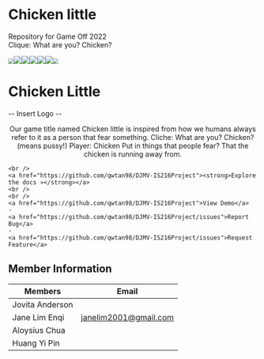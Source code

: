 # Chicken little
Repository for Game Off 2022 <br>
Clique: What are you? Chicken?

<img src="https://forthebadge.com/images/badges/60-percent-of-the-time-works-every-time.svg" style="zoom: 67%;" />![](https://img.shields.io/badge/Node.js-43853D?style=for-the-badge&logo=node.js&logoColor=white)![](https://img.shields.io/badge/Vue.js-35495E?style=for-the-badge&logo=vue.js&logoColor=4FC08D)![](https://img.shields.io/badge/CSS-239120?&style=for-the-badge&logo=css3&logoColor=white)![](https://img.shields.io/badge/HTML5-E34F26?style=for-the-badge&logo=html5&logoColor=white)![](https://img.shields.io/badge/JavaScript-323330?style=for-the-badge&logo=javascript&logoColor=F7DF1E)<img src="https://forthebadge.com/images/badges/uses-git.svg" style="zoom: 67%;" />





# Chicken Little

-- Insert Logo --

  <p align="center">
    Our game title named Chicken little is inspired from how we humans always refer to it as a person that fear something.
    Cliche: What are you? Chicken? (means pussy!) 
    Player: Chicken
    Put in things that people fear? That the chicken is running away from.

    <br />
    <a href="https://github.com/qwtan98/DJMV-IS216Project"><strong>Explore the docs »</strong></a>
    <br />
    <br />
    <a href="https://github.com/qwtan98/DJMV-IS216Project">View Demo</a>
    ·
    <a href="https://github.com/qwtan98/DJMV-IS216Project/issues">Report Bug</a>
    ·
    <a href="https://github.com/qwtan98/DJMV-IS216Project/issues">Request Feature</a>
  </p>

</div>

## Member Information

| Members               | Email                                                             
| --------------------- | ---------------- 
| Jovita Anderson       |                     
| Jane Lim Enqi         |  janelim2001@gmail.com          
| Aloysius Chua         |         
| Huang Yi Pin          | 


